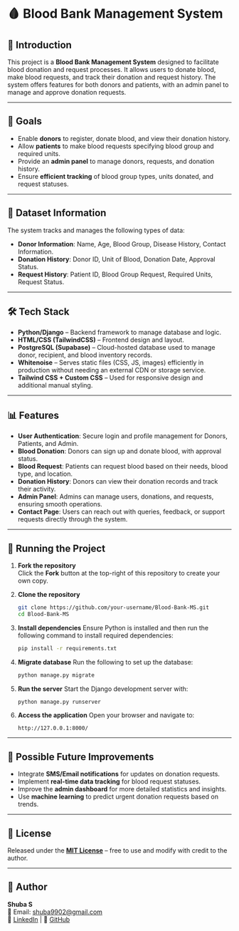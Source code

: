 # 🩸 Blood Bank Management System

## 📖 Introduction
This project is a **Blood Bank Management System** designed to facilitate blood donation and request processes. It allows users to donate blood, make blood requests, and track their donation and request history. The system offers features for both donors and patients, with an admin panel to manage and approve donation requests.

---

## 🎯 Goals
- Enable **donors** to register, donate blood, and view their donation history.
- Allow **patients** to make blood requests specifying blood group and required units.
- Provide an **admin panel** to manage donors, requests, and donation history.
- Ensure **efficient tracking** of blood group types, units donated, and request statuses.

---

## 📂 Dataset Information
The system tracks and manages the following types of data:
- **Donor Information**: Name, Age, Blood Group, Disease History, Contact Information.
- **Donation History**: Donor ID, Unit of Blood, Donation Date, Approval Status.
- **Request History**: Patient ID, Blood Group Request, Required Units, Request Status.

---

## 🛠️ Tech Stack
- **Python/Django** – Backend framework to manage database and logic.
- **HTML/CSS (TailwindCSS)** – Frontend design and layout.
- **PostgreSQL (Supabase)** – Cloud-hosted database used to manage donor, recipient, and blood inventory records.
- **Whitenoise** – Serves static files (CSS, JS, images) efficiently in production without needing an external CDN or storage service.
- **Tailwind CSS + Custom CSS** – Used for responsive design and additional manual styling.

---

## 📊 Features
- **User Authentication**: Secure login and profile management for Donors, Patients, and Admin.
- **Blood Donation**: Donors can sign up and donate blood, with approval status.
- **Blood Request**: Patients can request blood based on their needs, blood type, and location.
- **Donation History**: Donors can view their donation records and track their activity.
- **Admin Panel**: Admins can manage users, donations, and requests, ensuring smooth operations.
- **Contact Page**: Users can reach out with queries, feedback, or support requests directly through the system.

---

## 🚀 Running the Project
1. **Fork the repository**  
   Click the **Fork** button at the top-right of this repository to create your own copy.  

2. **Clone the repository**
   ```bash
   git clone https://github.com/your-username/Blood-Bank-MS.git
   cd Blood-Bank-MS
   ```

3. **Install dependencies**
   Ensure Python is installed and then run the following command to install required dependencies:
   ```bash
   pip install -r requirements.txt
   ```

4. **Migrate database**
   Run the following to set up the database:
   ```bash
   python manage.py migrate
   ```

5. **Run the server**
   Start the Django development server with:
   ```bash
   python manage.py runserver
   ```

6. **Access the application**
   Open your browser and navigate to:
   ```plaintext
   http://127.0.0.1:8000/
   ```

---

## 🔮 Possible Future Improvements
- Integrate **SMS/Email notifications** for updates on donation requests.
- Implement **real-time data tracking** for blood request statuses.
- Improve the **admin dashboard** for more detailed statistics and insights.
- Use **machine learning** to predict urgent donation requests based on trends.

---

## 📜 License
Released under the **[MIT License](LICENSE)** – free to use and modify with credit to the author.

---

## 👤 Author
**Shuba S**  
📧 Email: shuba9902@gmail.com  
💼 [LinkedIn](https://www.linkedin.com/in/shuba-s01/) | 🐙 [GitHub](https://github.com/Shuba0S/)
